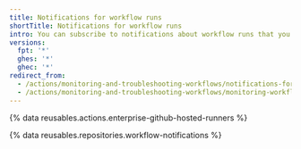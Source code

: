 ```yaml
---
title: Notifications for workflow runs
shortTitle: Notifications for workflow runs
intro: You can subscribe to notifications about workflow runs that you trigger.
versions:
  fpt: '*'
  ghes: '*'
  ghec: '*'
redirect_from:
  - /actions/monitoring-and-troubleshooting-workflows/notifications-for-workflow-runs
  - /actions/monitoring-and-troubleshooting-workflows/monitoring-workflows/notifications-for-workflow-runs
---
```

 
{% data reusables.actions.enterprise-github-hosted-runners %}

{% data reusables.repositories.workflow-notifications %}
